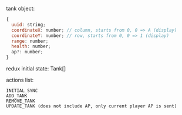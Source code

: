 tank object:

```js
{
  uuid: string;
  coordinateX: number; // column, starts from 0, 0 => A (display)
  coordinateY: number; // row, starts from 0, 0 => 1 (display)
  range: number;
  health: number;
  ap?: number;
}
```

redux initial state: Tank[]

actions list:

```
INITIAL_SYNC
ADD_TANK
REMOVE_TANK
UPDATE_TANK (does not include AP, only current player AP is sent)
```

